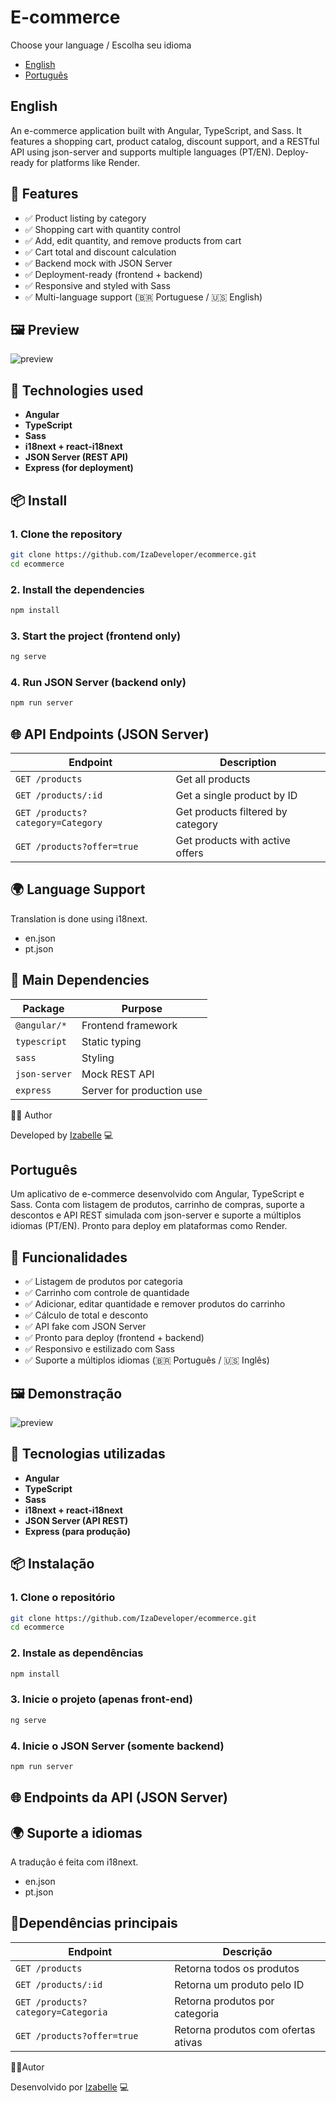 # E-commerce

Choose your language / Escolha seu idioma

- [English](#english)
- [Português](#português)


## English

An e-commerce application built with Angular, TypeScript, and Sass. It features a shopping cart, product catalog, discount support, and a RESTful API using json-server and supports multiple languages (PT/EN). Deploy-ready for platforms like Render.


## 🚀 Features

- ✅ Product listing by category
- ✅ Shopping cart with quantity control
- ✅ Add, edit quantity, and remove products from cart
- ✅ Cart total and discount calculation
- ✅ Backend mock with JSON Server
- ✅ Deployment-ready (frontend + backend)
- ✅ Responsive and styled with Sass
- ✅ Multi-language support (🇧🇷 Portuguese / 🇺🇸 English)

## 🖼️ Preview

![preview](https://e-commerce-buy-things.vercel.app/preview-en.png)


## 🧠 Technologies used

- **Angular**
- **TypeScript** 
- **Sass** 
- **i18next + react-i18next** 
- **JSON Server (REST API)**
- **Express (for deployment)** 

## 📦 Install

### 1. Clone the repository

```bash
git clone https://github.com/IzaDeveloper/ecommerce.git
cd ecommerce
```

### 2. Install the dependencies
```bash
npm install
```

### 3. Start the project (frontend only)
```bash
ng serve
```

### 4. Run JSON Server (backend only)
```bash
npm run server
```

## 🌐 API Endpoints (JSON Server)

| Endpoint                          | Description                       |
| --------------------------------- | --------------------------------- |
| `GET /products`                   | Get all products                  |
| `GET /products/:id`               | Get a single product by ID        |
| `GET /products?category=Category` | Get products filtered by category |
| `GET /products?offer=true`        | Get products with active offers   |

## 🌍 Language Support

Translation is done using i18next.
- en.json
- pt.json

## 🧰 Main Dependencies

| Package       | Purpose                   |
| ------------- | ------------------------- |
| `@angular/*`  | Frontend framework        |
| `typescript`  | Static typing             |
| `sass`        | Styling                   |
| `json-server` | Mock REST API             |
| `express`     | Server for production use |

👨‍💻 Author

Developed by [Izabelle](https://github.com/IzaDeveloper) 💻

## Português

Um aplicativo de e-commerce desenvolvido com Angular, TypeScript e Sass. Conta com listagem de produtos, carrinho de compras, suporte a descontos e API REST simulada com json-server e suporte a múltiplos idiomas (PT/EN). Pronto para deploy em plataformas como Render.

## 🚀 Funcionalidades

- ✅ Listagem de produtos por categoria
- ✅ Carrinho com controle de quantidade
- ✅ Adicionar, editar quantidade e remover produtos do carrinho
- ✅ Cálculo de total e desconto
- ✅ API fake com JSON Server
- ✅ Pronto para deploy (frontend + backend)
- ✅ Responsivo e estilizado com Sass
- ✅ Suporte a múltiplos idiomas (🇧🇷 Português / 🇺🇸 Inglês)

## 🖼️ Demonstração

![preview](https://e-commerce-buy-things.vercel.app/preview-pt.png)


## 🧠 Tecnologias utilizadas

- **Angular**
- **TypeScript** 
- **Sass** 
- **i18next + react-i18next** 
- **JSON Server (API REST)**
- **Express (para produção)** 

## 📦 Instalação

### 1. Clone o repositório

```bash
git clone https://github.com/IzaDeveloper/ecommerce.git
cd ecommerce
```

### 2. Instale as dependências
```bash
npm install
```

### 3. Inicie o projeto (apenas front-end)
```bash
ng serve
```

### 4. Inicie o JSON Server (somente backend)
```bash
npm run server
```

## 🌐 Endpoints da API (JSON Server)


## 🌍 Suporte a idiomas

A tradução é feita com i18next.

- en.json
- pt.json

## 🧰Dependências principais

| Endpoint                           | Descrição                           |
| ---------------------------------- | ----------------------------------- |
| `GET /products`                    | Retorna todos os produtos           |
| `GET /products/:id`                | Retorna um produto pelo ID          |
| `GET /products?category=Categoria` | Retorna produtos por categoria      |
| `GET /products?offer=true`         | Retorna produtos com ofertas ativas |

👨‍💻Autor

Desenvolvido por [Izabelle](https://github.com/IzaDeveloper) 💻
